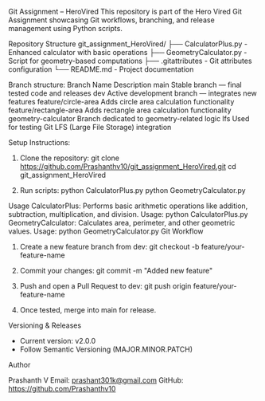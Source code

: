 Git Assignment – HeroVired
This repository is part of the Hero Vired Git Assignment showcasing Git workflows, branching, and release management using Python scripts.



Repository Structure
git_assignment_HeroVired/
├── CalculatorPlus.py       - Enhanced calculator with basic operations
├── GeometryCalculator.py   - Script for geometry-based computations
├── .gitattributes          - Git attributes configuration
└── README.md               - Project documentation


Branch structure:
Branch Name	Description
main	                     Stable branch — final tested code and releases
dev	                     Active development branch — integrates new features
feature/circle-area	      Adds circle area calculation functionality
feature/rectangle-area	   Adds rectangle area calculation functionality
geometry-calculator	      Branch dedicated to geometry-related logic
lfs	                     Used for testing Git LFS (Large File Storage) integration

Setup Instructions:
1. Clone the repository:
   git clone https://github.com/Prashanthv10/git_assignment_HeroVired.git
   cd git_assignment_HeroVired

2. Run scripts:
   python CalculatorPlus.py
   python GeometryCalculator.py

Usage
CalculatorPlus: Performs basic arithmetic operations like addition, subtraction, multiplication, and division.
Usage: python CalculatorPlus.py
GeometryCalculator: Calculates area, perimeter, and other geometric values.
Usage: python GeometryCalculator.py
Git Workflow

1. Create a new feature branch from dev:
   git checkout -b feature/your-feature-name

2. Commit your changes:
   git commit -m "Added new feature"

3. Push and open a Pull Request to dev:
   git push origin feature/your-feature-name

4. Once tested, merge into main for release.

Versioning & Releases

- Current version: v2.0.0
- Follow Semantic Versioning (MAJOR.MINOR.PATCH)


Author

Prashanth V
Email: prashant301k@gmail.com
GitHub: https://github.com/Prashanthv10


